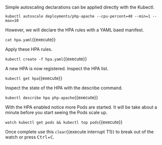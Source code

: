 Simple autoscaling declarations can be applied directly with the Kubectl.

`kubectl autoscale deployments/php-apache --cpu-percent=40 --min=1 --max=10`

However, we will declare the HPA rules with a YAML baed manifest.

`cat hpa.yaml`{{execute}}

Apply these HPA rules.

`kubectl create -f hpa.yaml`{{execute}}

A new HPA is now registered. Inspect the HPA list.

`kubectl get hpa`{{execute}}

Inspect the state of the HPA with the describe command.

`kubectl describe hpa php-apache`{{execute}}

With the HPA enabled notice more Pods are started. It will be take about a minute before you start seeing the Pods scale up.

`watch kubectl get pods && kubectl top pods`{{execute}}

Once complete use this ```clear```{{execute interrupt T1}} to break out of the watch or press <kbd>Ctrl</kbd>+<kbd>C</kbd>.
